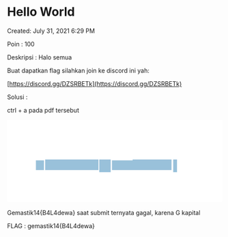 # Hello World

Created: July 31, 2021 6:29 PM

Poin : 100

Deskripsi : 
Halo semua

Buat dapatkan flag silahkan join ke discord ini yah:

[https://discord.gg/DZSRBETk](https://discord.gg/DZSRBETk)

Solusi :

ctrl + a pada pdf tersebut

![Hello%20World%20a9b4586bb93046e6b5f8bfc9df201097/Untitled.png](Hello%20World%20a9b4586bb93046e6b5f8bfc9df201097/Untitled.png)

Gemastik14{B4L4dewa} saat submit ternyata gagal, karena G kapital

FLAG : gemastik14{B4L4dewa}